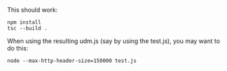 This should work:

```
npm install
tsc --build .
```

When using the resulting udm.js (say by using the test.js), you may want to do this:

`node --max-http-header-size=150000 test.js`
